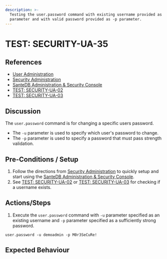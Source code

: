 ```yaml
---
description: >-
  Testing the user.password command with existing username provided as -u
  parameter and with valid password provided as -p parameter.
---
```


# TEST: SECURITY-UA-35

## References

* [User Administration](../../../../../operations/host-administration/santedb-icdr-admin-console/user-administration.md)
* [Security Administration](../../../../../operations/security-administration/#demo-environment) 
* [SanteDB Administration & Security Console](../../../../../operations/host-administration/santedb-icdr-admin-console/)
* [TEST: SECURITY-UA-02](test-security-ua-02.md)
* [TEST: SECURITY-UA-03](test-security-ua-03.md)

## Discussion

The `user.password` command is for changing a specific users password. 

* The `-u` parameter is used to specify which user's password to change. 
* The `-p`  parameter is used to specify a password that must pass strength validation.

## Pre-Conditions / Setup

1. Follow the directions from [Security Administration](../../../../../operations/security-administration/#demo-environment) to quickly setup and start using the [SanteDB Administration & Security Console](../../../../../operations/host-administration/santedb-icdr-admin-console/).
2. See [TEST: SECURITY-UA-02](test-security-ua-02.md) or [TEST: SECURITY-UA-03](test-security-ua-03.md) for checking if a username exists.

## Actions/Steps

1. Execute the `user.password` command with `-u` parameter specified as an existing username and `-p` parameter specified as a sufficiently strong password.

```text
user.password -u demoadmin -p M0r3SeCuRe!
```

## Expected Behaviour

